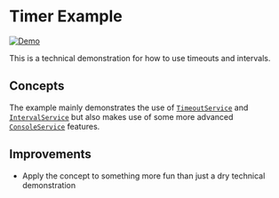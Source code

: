 # Timer Example

[![Demo](https://img.shields.io/website?label=demo&url=https%3A%2F%2Fexamples.yew.rs%2Ftimer)](https://examples.yew.rs/timer)

This is a technical demonstration for how to use timeouts and intervals.

## Concepts

The example mainly demonstrates the use of [`TimeoutService`] and [`IntervalService`]
but also makes use of some more advanced [`ConsoleService`] features.

## Improvements

- Apply the concept to something more fun than just a dry technical demonstration

[`timeoutservice`]: https://docs.rs/yew-services/latest/yew_services/struct.TimeoutService.html
[`intervalservice`]: https://docs.rs/yew-services/latest/yew_services/struct.IntervalService.html
[`consoleservice`]: https://docs.rs/yew-services/latest/yew_services/struct.ConsoleService.html

